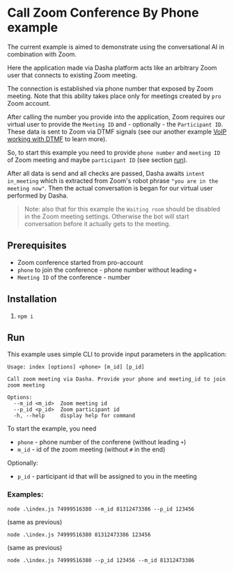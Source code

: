 # Call Zoom Conference By Phone example

The current example is aimed to demonstrate using the conversational AI in combination with Zoom.

Here the application made via Dasha platform acts like an arbitrary Zoom user that connects to existing Zoom meeting.

The connection is established via phone number that exposed by Zoom meeting.
Note that this ability takes place only for meetings created by `pro` Zoom account.

After calling the number you provide into the application, Zoom requires our virtual user to provide the `Meeting ID` and - optionally - the `Participant ID`.
These data is sent to Zoom via DTMF signals (see our another example [VoIP working with DTMF](../../Features/VoIP%20working%20with%20DTMF) to learn more).

So, to start this example you need to provide `phone number` and `meeting ID` of Zoom meeting and maybe `participant ID` (see section [run](#run)).

After all data is send and all checks are passed, Dasha awaits `intent` `in_meeting` which is extracted from Zoom's robot phrase `"you are in the meeting now"`. Then the actual conversation is began for our virtual user performed by Dasha.

> Note: also that for this example the `Waiting room` should be disabled in the Zoom meeting settings. Otherwise the bot will start conversation before it actually gets to the meeting.

## Prerequisites

- Zoom conference started from pro-account
- `phone` to join the conference - phone number without leading `+`
- `Meeting ID` of the conference - number

## Installation

1. `npm i`

## Run

This example uses simple CLI to provide input parameters in the application:

```
Usage: index [options] <phone> [m_id] [p_id]

Call zoom meeting via Dasha. Provide your phone and meeting_id to join zoom meeting

Options:
  --m_id <m_id>  Zoom meeting id
  --p_id <p_id>  Zoom participant id
  -h, --help     display help for command
```

To start the example, you need 
- `phone` - phone number of the conferene (without leading `+`)
- `m_id` - id of the zoom meeting (without `#` in the end)

Optionally:
- `p_id` - participant id that will be assigned to you in the meeting

### Examples:

```
node .\index.js 74999516380 --m_id 81312473386 --p_id 123456
```

(same as previous)

```
node .\index.js 74999516380 81312473386 123456
```

(same as previous)
```
node .\index.js 74999516380 --p_id 123456 --m_id 81312473386
```
